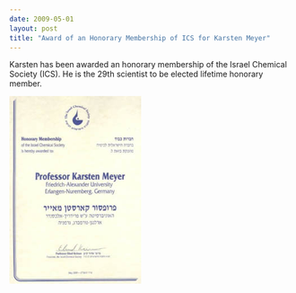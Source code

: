 ```yaml
---
date: 2009-05-01
layout: post
title: "Award of an Honorary Membership of ICS for Karsten Meyer"
---
```


Karsten has been awarded an honorary membership of the Israel Chemical Society (ICS). 
He is the 29th scientist to be elected lifetime honorary member. 


![Certificate ICS](/assets/img/2017/k_meyer_honorary_israel_2009.jpg)